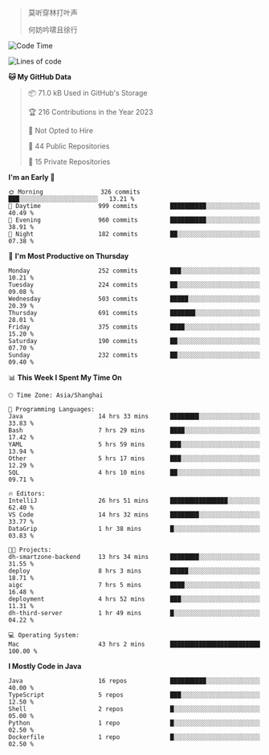 > 莫听穿林打叶声
> 
> 何妨吟啸且徐行

<!-- ![Github Stats](https://github-readme-stats.vercel.app/api?username=catch6&count_private=true&show_icons=true&theme=gruvbox) -->

<!-- ![Top Langs](https://github-readme-stats.vercel.app/api/top-langs/?username=catch6&layout=compact) -->

<!--START_SECTION:waka-->
![Code Time](http://img.shields.io/badge/Code%20Time-447%20hrs%2012%20mins-blue)

![Lines of code](https://img.shields.io/badge/From%20Hello%20World%20I%27ve%20Written-9.3%20million%20lines%20of%20code-blue)

**🐱 My GitHub Data** 

> 📦 71.0 kB Used in GitHub's Storage 
 > 
> 🏆 216 Contributions in the Year 2023
 > 
> 🚫 Not Opted to Hire
 > 
> 📜 44 Public Repositories 
 > 
> 🔑 15 Private Repositories 
 > 
**I'm an Early 🐤** 

```text
🌞 Morning                326 commits         ███░░░░░░░░░░░░░░░░░░░░░░   13.21 % 
🌆 Daytime                999 commits         ██████████░░░░░░░░░░░░░░░   40.49 % 
🌃 Evening                960 commits         ██████████░░░░░░░░░░░░░░░   38.91 % 
🌙 Night                  182 commits         ██░░░░░░░░░░░░░░░░░░░░░░░   07.38 % 
```
📅 **I'm Most Productive on Thursday** 

```text
Monday                   252 commits         ███░░░░░░░░░░░░░░░░░░░░░░   10.21 % 
Tuesday                  224 commits         ██░░░░░░░░░░░░░░░░░░░░░░░   09.08 % 
Wednesday                503 commits         █████░░░░░░░░░░░░░░░░░░░░   20.39 % 
Thursday                 691 commits         ███████░░░░░░░░░░░░░░░░░░   28.01 % 
Friday                   375 commits         ████░░░░░░░░░░░░░░░░░░░░░   15.20 % 
Saturday                 190 commits         ██░░░░░░░░░░░░░░░░░░░░░░░   07.70 % 
Sunday                   232 commits         ██░░░░░░░░░░░░░░░░░░░░░░░   09.40 % 
```


📊 **This Week I Spent My Time On** 

```text
🕑︎ Time Zone: Asia/Shanghai

💬 Programming Languages: 
Java                     14 hrs 33 mins      ████████░░░░░░░░░░░░░░░░░   33.83 % 
Bash                     7 hrs 29 mins       ████░░░░░░░░░░░░░░░░░░░░░   17.42 % 
YAML                     5 hrs 59 mins       ███░░░░░░░░░░░░░░░░░░░░░░   13.94 % 
Other                    5 hrs 17 mins       ███░░░░░░░░░░░░░░░░░░░░░░   12.29 % 
SQL                      4 hrs 10 mins       ██░░░░░░░░░░░░░░░░░░░░░░░   09.71 % 

🔥 Editors: 
IntelliJ                 26 hrs 51 mins      ████████████████░░░░░░░░░   62.40 % 
VS Code                  14 hrs 32 mins      ████████░░░░░░░░░░░░░░░░░   33.77 % 
DataGrip                 1 hr 38 mins        █░░░░░░░░░░░░░░░░░░░░░░░░   03.83 % 

🐱‍💻 Projects: 
dh-smartzone-backend     13 hrs 34 mins      ████████░░░░░░░░░░░░░░░░░   31.55 % 
deploy                   8 hrs 3 mins        █████░░░░░░░░░░░░░░░░░░░░   18.71 % 
aigc                     7 hrs 5 mins        ████░░░░░░░░░░░░░░░░░░░░░   16.48 % 
deployment               4 hrs 52 mins       ███░░░░░░░░░░░░░░░░░░░░░░   11.31 % 
dh-third-server          1 hr 49 mins        █░░░░░░░░░░░░░░░░░░░░░░░░   04.22 % 

💻 Operating System: 
Mac                      43 hrs 2 mins       █████████████████████████   100.00 % 
```

**I Mostly Code in Java** 

```text
Java                     16 repos            ██████████░░░░░░░░░░░░░░░   40.00 % 
TypeScript               5 repos             ███░░░░░░░░░░░░░░░░░░░░░░   12.50 % 
Shell                    2 repos             █░░░░░░░░░░░░░░░░░░░░░░░░   05.00 % 
Python                   1 repo              █░░░░░░░░░░░░░░░░░░░░░░░░   02.50 % 
Dockerfile               1 repo              █░░░░░░░░░░░░░░░░░░░░░░░░   02.50 % 
```




<!--END_SECTION:waka-->
